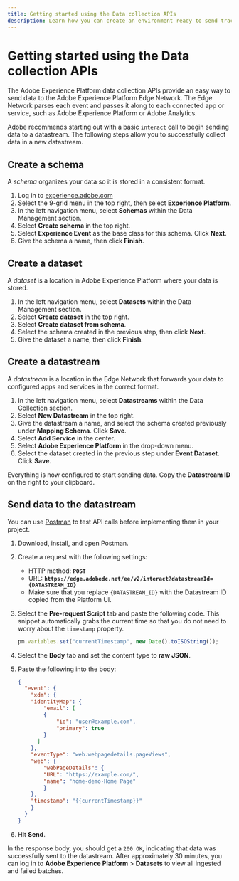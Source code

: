 ```yaml
---
title: Getting started using the Data collection APIs
description: Learn how you can create an environment ready to send tracking data to Adobe via API.
---
```

# Getting started using the Data collection APIs

The Adobe Experience Platform data collection APIs provide an easy way to send data to the Adobe Experience Platform Edge Network. The Edge Network parses each event and passes it along to each connected app or service, such as Adobe Experience Platform or Adobe Analytics.

Adobe recommends starting out with a basic `interact` call to begin sending data to a datastream. The following steps allow you to successfully collect data in a new datastream.

## Create a schema

A _schema_ organizes your data so it is stored in a consistent format.

1. Log in to [experience.adobe.com](https://experience.adobe.com)
1. Select the 9-grid menu in the top right, then select **Experience Platform**.
1. In the left navigation menu, select **Schemas** within the Data Management section.
1. Select **Create schema** in the top right.
1. Select **Experience Event** as the base class for this schema. Click **Next**.
1. Give the schema a name, then click **Finish**.

## Create a dataset

A _dataset_ is a location in Adobe Experience Platform where your data is stored.

1. In the left navigation menu, select **Datasets** within the Data Management section.
1. Select **Create dataset** in the top right.
1. Select **Create dataset from schema**.
1. Select the schema created in the previous step, then click **Next**.
1. Give the dataset a name, then click **Finish**.

## Create a datastream

A _datastream_ is a location in the Edge Network that forwards your data to configured apps and services in the correct format.

1. In the left navigation menu, select **Datastreams** within the Data Collection section.
1. Select **New Datastream** in the top right.
1. Give the datastream a name, and select the schema created previously under **Mapping Schema**. Click **Save**.
1. Select **Add Service** in the center.
1. Select **Adobe Experience Platform** in the drop-down menu.
1. Select the dataset created in the previous step under **Event Dataset**. Click **Save**.

Everything is now configured to start sending data. Copy the **Datastream ID** on the right to your clipboard.

## Send data to the datastream

You can use [Postman](https://www.postman.com/downloads/) to test API calls before implementing them in your project.

1. Download, install, and open Postman.
1. Create a request with the following settings:
   * HTTP method: **`POST`**
   * URL: **`https://edge.adobedc.net/ee/v2/interact?datastreamId={DATASTREAM_ID}`**
   * Make sure that you replace `{DATASTREAM_ID}` with the Datastream ID copied from the Platform UI.
1. Select the **Pre-request Script** tab and paste the following code. This snippet automatically grabs the current time so that you do not need to worry about the `timestamp` property.

    ```js
    pm.variables.set("currentTimestamp", new Date().toISOString());
    ```

1. Select the **Body** tab and set the content type to **raw JSON**.
1. Paste the following into the body:

    ```json
    {
      "event": {
        "xdm": {
        "identityMap": {
            "email": [
            {
                "id": "user@example.com",
                "primary": true
            }
          ]
        },
        "eventType": "web.webpagedetails.pageViews",
        "web": {
            "webPageDetails": {
            "URL": "https://example.com/",
            "name": "home-demo-Home Page"
            }
        },
        "timestamp": "{{currentTimestamp}}"
        }
      }
    }
    ```

1. Hit **Send**.

In the response body, you should get a `200 OK`, indicating that data was successfully sent to the datastream. After approximately 30 minutes, you can log in to **Adobe Experience Platform** > **Datasets** to view all ingested and failed batches.
